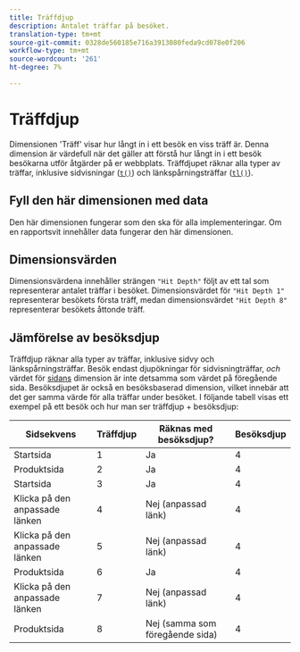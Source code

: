 ```yaml
---
title: Träffdjup
description: Antalet träffar på besöket.
translation-type: tm+mt
source-git-commit: 0328de560185e716a3913080feda9cd078e0f206
workflow-type: tm+mt
source-wordcount: '261'
ht-degree: 7%

---
```



# Träffdjup

Dimensionen &#39;Träff&#39; visar hur långt in i ett besök en viss träff är. Denna dimension är värdefull när det gäller att förstå hur långt in i ett besök besökarna utför åtgärder på er webbplats. Träffdjupet räknar alla typer av träffar, inklusive sidvisningar ([`t()`](/help/implement/vars/functions/t-method.md)) och länkspårningsträffar ([`tl()`](/help/implement/vars/functions/tl-method.md)).

## Fyll den här dimensionen med data

Den här dimensionen fungerar som den ska för alla implementeringar. Om en rapportsvit innehåller data fungerar den här dimensionen.

## Dimensionsvärden

Dimensionsvärdena innehåller strängen `"Hit Depth"` följt av ett tal som representerar antalet träffar i besöket. Dimensionsvärdet för `"Hit Depth 1"` representerar besökets första träff, medan dimensionsvärdet `"Hit Depth 8"` representerar besökets åttonde träff.

## Jämförelse av besöksdjup

Träffdjup räknar alla typer av träffar, inklusive sidvy och länkspårningsträffar. Besök endast djupökningar för sidvisningträffar, _och_ värdet för [sidans](page.md) dimension är inte detsamma som värdet på föregående sida. Besöksdjupet är också en besöksbaserad dimension, vilket innebär att det ger samma värde för alla träffar under besöket. I följande tabell visas ett exempel på ett besök och hur man ser träffdjup + besöksdjup:

| Sidsekvens | Träffdjup | Räknas med besöksdjup? | Besöksdjup |
| --- | --- | --- | --- |
| Startsida | 1 | Ja | 4 |
| Produktsida | 2 | Ja | 4 |
| Startsida | 3 | Ja | 4 |
| Klicka på den anpassade länken | 4 | Nej (anpassad länk) | 4 |
| Klicka på den anpassade länken | 5 | Nej (anpassad länk) | 4 |
| Produktsida | 6 | Ja | 4 |
| Klicka på den anpassade länken | 7 | Nej (anpassad länk) | 4 |
| Produktsida | 8 | Nej (samma som föregående sida) | 4 |

